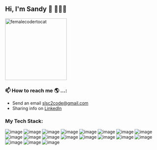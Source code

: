 
## Hi, I'm Sandy 👋 👩🏾‍💻
<img src="https://github.com/slsmi894/slsmi894/assets/83996619/1f446ca1-b5b4-4cc9-a8f4-8abb0e1bc994" alt="femalecodertocat" width="200" height="200">
<!-- ![femalecodertocat](https://github.com/slsmi894/slsmi894/assets/83996619/1f446ca1-b5b4-4cc9-a8f4-8abb0e1bc994/w-150)  -->

### 📫 How to reach me 🌎 ...:
- Send an email [slsc2code@gmail.com](sls2code@gmail.com)
- Sharing info on [LinkedIn](https://www.linkedin.com/in/sandrasmithdev1548/)




### My Tech Stack:
![image](https://github.com/slsmi894/slsmi894/assets/83996619/f996c96c-1346-42fc-a0dd-5ec21b26ebd0)  ![image](https://github.com/slsmi894/slsmi894/assets/83996619/101f76f3-36c2-4411-a63e-f24bd897997b) ![image](https://github.com/slsmi894/slsmi894/assets/83996619/be1feddc-89c5-4b04-b324-03f2339d7807)  ![image](https://github.com/slsmi894/slsmi894/assets/83996619/da8f1a38-af8f-4467-8a6f-6794e440ddaa)  ![image](https://github.com/slsmi894/slsmi894/assets/83996619/a9ca2246-be97-4bc5-a7ca-96b04155bce4)  ![image](https://github.com/slsmi894/slsmi894/assets/83996619/4c131551-3ffe-4bd0-bf5d-ca86131bfe61)  ![image](https://github.com/slsmi894/slsmi894/assets/83996619/f622f1a5-a177-4654-b80e-688adfa7b6f6)  ![image](https://github.com/slsmi894/slsmi894/assets/83996619/574ef230-91ed-4943-afdd-c1bbb9e43144)  ![image](https://github.com/slsmi894/slsmi894/assets/83996619/ef60db2a-9b32-4c6f-b2f2-b0029ea0e5c6)  ![image](https://github.com/slsmi894/slsmi894/assets/83996619/b347989b-91e2-4418-8f12-64c4c2883bea)  ![image](https://github.com/slsmi894/slsmi894/assets/83996619/f049c5f4-c3a5-436d-a33f-6854b50700ba)  ![image](https://github.com/slsmi894/slsmi894/assets/83996619/d692269d-f23f-46b2-bda3-ea16ea177192)  ![image](https://github.com/slsmi894/slsmi894/assets/83996619/f913b4b3-007c-4bd1-8d5f-37f5f716cda3)  ![image](https://github.com/slsmi894/slsmi894/assets/83996619/86c2f3c6-ba9b-4802-9402-175bbcff6f99)  ![image](https://github.com/slsmi894/slsmi894/assets/83996619/f86b9061-b3af-4e6e-8155-143b7349f4e6)  ![image](https://github.com/slsmi894/slsmi894/assets/83996619/c07f3a3d-6f55-4b04-b9b5-e270ffc23532)  ![image](https://github.com/slsmi894/slsmi894/assets/83996619/d0e17afa-6dba-43aa-a41d-8c34253aec00) ![image](https://github.com/slsmi894/slsmi894/assets/83996619/6df48e4a-f567-4496-8ddc-4b27b7871ea8)
![image](https://github.com/slsmi894/slsmi894/assets/83996619/c3ef027e-2778-46f2-a574-9aed7e5e6e3e)


<!--
**slsmi894/slsmi894** is a ✨ _special_ ✨ repository because its `README.md` (this file) appears on your GitHub profile.

Here are some ideas to get you started:

- 🔭 I’m currently working on ...
- 🌱 I’m currently learning ...
- 👯 I’m looking to collaborate on ...
- 🤔 I’m looking for help with ...
- 💬 Ask me about ...

- 😄 Pronouns: ...
- ⚡ Fun fact: ...
-->
